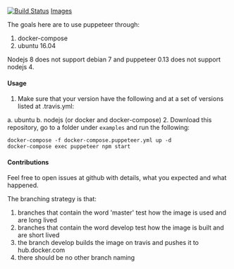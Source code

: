 [![Build Status](https://travis-ci.org/nicosmaris/puppeteer.svg?branch=master)](https://travis-ci.org/nicosmaris/puppeteer) [Images](https://hub.docker.com/r/nicosmaris/puppeteer/tags/)

The goals here are to use puppeteer through:

1. docker-compose
2. ubuntu 16.04

Nodejs 8 does not support debian 7 and puppeteer 0.13 does not support nodejs 4.

#### Usage

1. Make sure that your version have the following and at a set of versions listed at .travis.yml:

a. ubuntu
b. nodejs (or docker and docker-compose)
2. Download this repository, go to a folder under `examples` and run the following:

```
docker-compose -f docker-compose.puppeteer.yml up -d
docker-compose exec puppeteer npm start 
```

#### Contributions

Feel free to open issues at github with details, what you expected and what happened.

The branching strategy is that:

1. branches that contain the word 'master' test how the image is used and are long lived
2. branches that contain the word develop test how the image is built and are short lived
3. the branch develop builds the image on travis and pushes it to hub.docker.com
4. there should be no other branch naming

